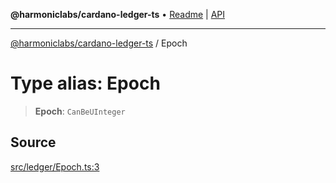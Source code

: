 **@harmoniclabs/cardano-ledger-ts** • [Readme](../Introduction.md) \| [API](../globals.md)

***

[@harmoniclabs/cardano-ledger-ts](../Introduction.md) / Epoch

# Type alias: Epoch

> **Epoch**: `CanBeUInteger`

## Source

[src/ledger/Epoch.ts:3](https://github.com/HarmonicLabs/cardano-ledger-ts/blob/d1659b0/src/ledger/Epoch.ts#L3)
